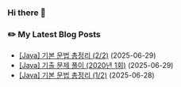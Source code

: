
### Hi there 👋  

### ✏️ My Latest Blog Posts

<!-- BLOG-START -->
- <a href="https://zoo-tech.tistory.com/42">[Java] 기본 문법 총정리 (2/2)</a> (2025-06-29)
- <a href="https://zoo-tech.tistory.com/41">[Java] 기출 문제 풀이 (2020년 1회)</a> (2025-06-29)
- <a href="https://zoo-tech.tistory.com/40">[Java] 기본 문법 총정리 (1/2)</a> (2025-06-28)
<!-- BLOG-END -->

